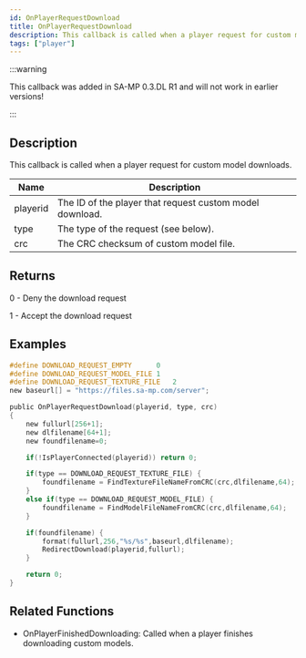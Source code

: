 ```yaml
---
id: OnPlayerRequestDownload
title: OnPlayerRequestDownload
description: This callback is called when a player request for custom model downloads.
tags: ["player"]
---
```


:::warning

This callback was added in SA-MP 0.3.DL R1 and will not work in earlier versions!

:::

## Description

This callback is called when a player request for custom model downloads.

| Name     | Description                                              |
| -------- | -------------------------------------------------------- |
| playerid | The ID of the player that request custom model download. |
| type     | The type of the request (see below).                     |
| crc      | The CRC checksum of custom model file.                   |

## Returns

0 - Deny the download request

1 - Accept the download request

## Examples

```c
#define DOWNLOAD_REQUEST_EMPTY		0
#define DOWNLOAD_REQUEST_MODEL_FILE	1
#define DOWNLOAD_REQUEST_TEXTURE_FILE	2
new baseurl[] = "https://files.sa-mp.com/server";

public OnPlayerRequestDownload(playerid, type, crc)
{
	new fullurl[256+1];
	new dlfilename[64+1];
	new foundfilename=0;

	if(!IsPlayerConnected(playerid)) return 0;

	if(type == DOWNLOAD_REQUEST_TEXTURE_FILE) {
		foundfilename = FindTextureFileNameFromCRC(crc,dlfilename,64);
	}
	else if(type == DOWNLOAD_REQUEST_MODEL_FILE) {
		foundfilename = FindModelFileNameFromCRC(crc,dlfilename,64);
	}

	if(foundfilename) {
		format(fullurl,256,"%s/%s",baseurl,dlfilename);
		RedirectDownload(playerid,fullurl);
	}

	return 0;
}
```

## Related Functions

- OnPlayerFinishedDownloading: Called when a player finishes downloading custom models.
